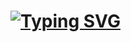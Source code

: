 # [![Typing SVG](https://readme-typing-svg.herokuapp.com?font=Noto+Serif+Simplified+Chinese&size=40&pause=1000&color=ED820E&vCenter=true&width=700&lines=%F0%9F%9A%A3+Hi+there!+I'm+Matthieu;%F0%9F%9A%A3+%E5%A4%A7%E5%AE%B6%E5%A5%BD%EF%BC%81%E6%88%91%E5%8F%AB%E9%BB%8E%E6%97%AD%E8%80%80)](https://git.io/typing-svg)
